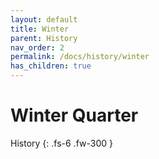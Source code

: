 ```yaml
---
layout: default
title: Winter
parent: History
nav_order: 2
permalink: /docs/history/winter
has_children: true
---
```


# Winter Quarter

History
{: .fs-6 .fw-300 }
